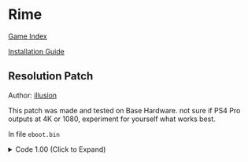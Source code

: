 # Rime

[Game Index](README.md#games)

[Installation Guide](https://illusion0001.github.io/install-instructions/)

## Resolution Patch

Author: [illusion](https://twitter.com/illusion0002)

This patch was made and tested on Base Hardware. not sure if PS4 Pro outputs at 4K or 1080, experiment for yourself what works best.

In file `eboot.bin`

<details>
<summary>Code 1.00 (Click to Expand)</summary>

```
48 8B 1D 82 FF 26 02

# 720p for Base PS4

C7 03 0A 57 85 42 90

# 900p for PS4 Pro

C7 03 7F AA A6 42 90

# 0A 57 85 42 = 66.67f
# 7F AA A6 42 = 83.33f 900p
```

</details>
